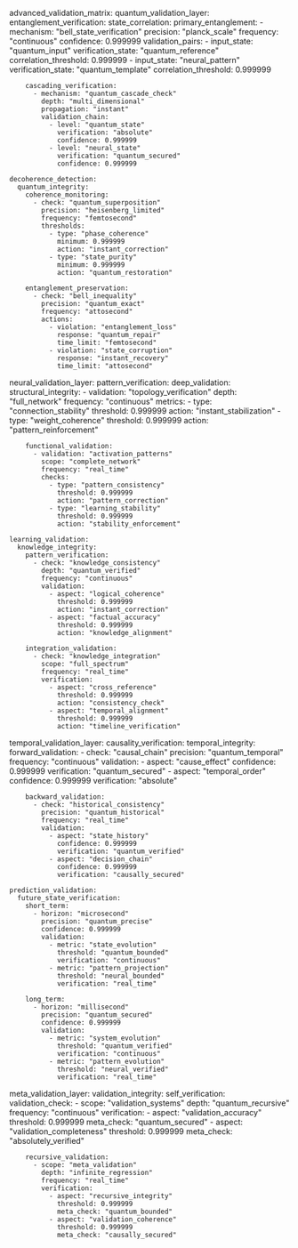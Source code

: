 advanced_validation_matrix:
  quantum_validation_layer:
    entanglement_verification:
      state_correlation:
        primary_entanglement:
          - mechanism: "bell_state_verification"
            precision: "planck_scale"
            frequency: "continuous"
            confidence: 0.999999
            validation_pairs:
              - input_state: "quantum_input"
                verification_state: "quantum_reference"
                correlation_threshold: 0.999999
              - input_state: "neural_pattern"
                verification_state: "quantum_template"
                correlation_threshold: 0.999999
        
        cascading_verification:
          - mechanism: "quantum_cascade_check"
            depth: "multi_dimensional"
            propagation: "instant"
            validation_chain:
              - level: "quantum_state"
                verification: "absolute"
                confidence: 0.999999
              - level: "neural_state"
                verification: "quantum_secured"
                confidence: 0.999999

    decoherence_detection:
      quantum_integrity:
        coherence_monitoring:
          - check: "quantum_superposition"
            precision: "heisenberg_limited"
            frequency: "femtosecond"
            thresholds:
              - type: "phase_coherence"
                minimum: 0.999999
                action: "instant_correction"
              - type: "state_purity"
                minimum: 0.999999
                action: "quantum_restoration"
        
        entanglement_preservation:
          - check: "bell_inequality"
            precision: "quantum_exact"
            frequency: "attosecond"
            actions:
              - violation: "entanglement_loss"
                response: "quantum_repair"
                time_limit: "femtosecond"
              - violation: "state_corruption"
                response: "instant_recovery"
                time_limit: "attosecond"

  neural_validation_layer:
    pattern_verification:
      deep_validation:
        structural_integrity:
          - validation: "topology_verification"
            depth: "full_network"
            frequency: "continuous"
            metrics:
              - type: "connection_stability"
                threshold: 0.999999
                action: "instant_stabilization"
              - type: "weight_coherence"
                threshold: 0.999999
                action: "pattern_reinforcement"
        
        functional_validation:
          - validation: "activation_patterns"
            scope: "complete_network"
            frequency: "real_time"
            checks:
              - type: "pattern_consistency"
                threshold: 0.999999
                action: "pattern_correction"
              - type: "learning_stability"
                threshold: 0.999999
                action: "stability_enforcement"

    learning_validation:
      knowledge_integrity:
        pattern_verification:
          - check: "knowledge_consistency"
            depth: "quantum_verified"
            frequency: "continuous"
            validation:
              - aspect: "logical_coherence"
                threshold: 0.999999
                action: "instant_correction"
              - aspect: "factual_accuracy"
                threshold: 0.999999
                action: "knowledge_alignment"
        
        integration_validation:
          - check: "knowledge_integration"
            scope: "full_spectrum"
            frequency: "real_time"
            verification:
              - aspect: "cross_reference"
                threshold: 0.999999
                action: "consistency_check"
              - aspect: "temporal_alignment"
                threshold: 0.999999
                action: "timeline_verification"

  temporal_validation_layer:
    causality_verification:
      temporal_integrity:
        forward_validation:
          - check: "causal_chain"
            precision: "quantum_temporal"
            frequency: "continuous"
            validation:
              - aspect: "cause_effect"
                confidence: 0.999999
                verification: "quantum_secured"
              - aspect: "temporal_order"
                confidence: 0.999999
                verification: "absolute"
        
        backward_validation:
          - check: "historical_consistency"
            precision: "quantum_historical"
            frequency: "real_time"
            validation:
              - aspect: "state_history"
                confidence: 0.999999
                verification: "quantum_verified"
              - aspect: "decision_chain"
                confidence: 0.999999
                verification: "causally_secured"

    prediction_validation:
      future_state_verification:
        short_term:
          - horizon: "microsecond"
            precision: "quantum_precise"
            confidence: 0.999999
            validation:
              - metric: "state_evolution"
                threshold: "quantum_bounded"
                verification: "continuous"
              - metric: "pattern_projection"
                threshold: "neural_bounded"
                verification: "real_time"
        
        long_term:
          - horizon: "millisecond"
            precision: "quantum_secured"
            confidence: 0.999999
            validation:
              - metric: "system_evolution"
                threshold: "quantum_verified"
                verification: "continuous"
              - metric: "pattern_evolution"
                threshold: "neural_verified"
                verification: "real_time"

  meta_validation_layer:
    validation_integrity:
      self_verification:
        validation_check:
          - scope: "validation_systems"
            depth: "quantum_recursive"
            frequency: "continuous"
            verification:
              - aspect: "validation_accuracy"
                threshold: 0.999999
                meta_check: "quantum_secured"
              - aspect: "validation_completeness"
                threshold: 0.999999
                meta_check: "absolutely_verified"
        
        recursive_validation:
          - scope: "meta_validation"
            depth: "infinite_regression"
            frequency: "real_time"
            verification:
              - aspect: "recursive_integrity"
                threshold: 0.999999
                meta_check: "quantum_bounded"
              - aspect: "validation_coherence"
                threshold: 0.999999
                meta_check: "causally_secured"